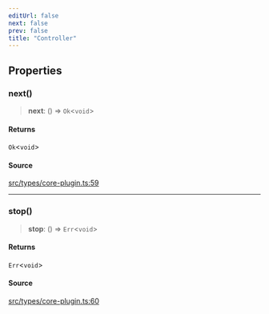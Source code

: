 ```yaml
---
editUrl: false
next: false
prev: false
title: "Controller"
---
```


## Properties

### next()

> **next**: () => `Ok`\<`void`\>

#### Returns

`Ok`\<`void`\>

#### Source

[src/types/core-plugin.ts:59](https://github.com/sern-handler/handler/blob/a19edaf8838dcf088d3947f4a6aa6213d8f5bb9e/src/types/core-plugin.ts#L59)

***

### stop()

> **stop**: () => `Err`\<`void`\>

#### Returns

`Err`\<`void`\>

#### Source

[src/types/core-plugin.ts:60](https://github.com/sern-handler/handler/blob/a19edaf8838dcf088d3947f4a6aa6213d8f5bb9e/src/types/core-plugin.ts#L60)
